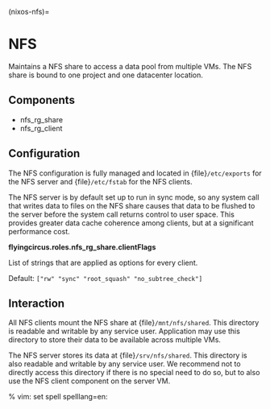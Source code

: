 (nixos-nfs)=

# NFS

Maintains a NFS share to access a data pool from multiple VMs. The NFS share is
bound to one project and one datacenter location.

## Components

- nfs_rg_share
- nfs_rg_client

## Configuration

The NFS configuration is fully managed and located in
{file}`/etc/exports` for the NFS server and {file}`/etc/fstab` for the NFS
clients.

The NFS server is by default set up to run in sync mode, so any system call that
writes data to files on the NFS share causes that data to be flushed to the
server before the system call returns control to user space. This provides
greater data cache coherence among clients, but at a significant performance
cost.

**flyingcircus.roles.nfs_rg_share.clientFlags**

List of strings that are applied as options for every client.

Default: `["rw" "sync" "root_squash" "no_subtree_check"]`


## Interaction

All NFS clients mount the NFS share at {file}`/mnt/nfs/shared`. This directory is
readable and writable by any service user. Application may use this directory to
store their data to be available across multiple VMs.

The NFS server stores its data at {file}`/srv/nfs/shared`. This directory is also
readable and writable by any service user. We recommend not to directly access
this directory if there is no special need to do so, but to also use the NFS
client component on the server VM.

% vim: set spell spelllang=en:
